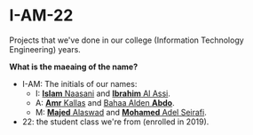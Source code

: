 # I-AM-22

Projects that we've done in our college (Information Technology Engineering) years.

**What is the maeaing of the name?**
- I-AM: The initials of our names:
  - I: [**Islam** Naasani](https://github.com/i-3b) and [**Ibrahim** Al Assi](https://github.com/ibrahimAlAssi).
  - A: [**Amr** Kallas](https://github.com/amr-kallas) and [Bahaa Alden **Abdo**](https://github.com/bahaa-alden).
  - M: [**Majed** Alaswad](https://github.com/Majed-alaswad9) and [**Mohamed** Adel Seirafi](https://github.com/MahamdSirafi).
- 22: the student class we're from (enrolled in 2019).

